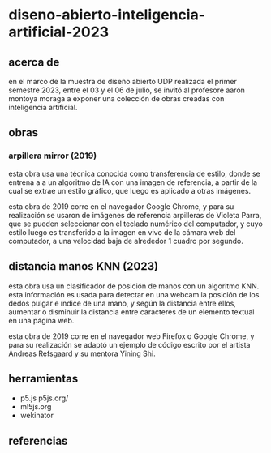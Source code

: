 # diseno-abierto-inteligencia-artificial-2023

## acerca de

en el marco de la muestra de diseño abierto UDP realizada el primer semestre 2023, entre el 03 y el 06 de julio, se invitó al profesore aarón montoya moraga a exponer una colección de obras creadas con inteligencia artificial.

## obras

### arpillera mirror (2019)

esta obra usa una técnica conocida como transferencia de estilo, donde se entrena a a un algoritmo de IA con una imagen de referencia, a partir de la cual se extrae un estilo gráfico, que luego es aplicado a otras imágenes.

esta obra de 2019 corre en el navegador Google Chrome, y para su realización se usaron de imágenes de referencia  arpilleras de Violeta Parra, que se pueden seleccionar con el teclado numérico del computador, y cuyo estilo luego es transferido a la imagen en vivo de la cámara web del computador, a una velocidad baja de alrededor 1 cuadro por segundo.

## distancia manos KNN (2023)

esta obra usa un clasificador de posición de manos con un algoritmo KNN. esta información es usada para detectar en una webcam la posición de los dedos pulgar e índice de una mano, y según la distancia entre ellos, aumentar o disminuir la distancia entre caracteres de un elemento textual en una página web.

esta obra de 2019 corre en el navegador web Firefox o Google Chrome, y para su realización se adaptó un ejemplo de código escrito por el artista Andreas Refsgaard y su mentora Yining Shi.

## 

## herramientas

* p5.js p5js.org/
* ml5js.org
* wekinator



## referencias

